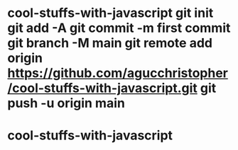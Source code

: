 # cool-stuffs-with-javascript git init git add -A git commit -m first commit git branch -M main git remote add origin https://github.com/agucchristopher/cool-stuffs-with-javascript.git git push -u origin main
# cool-stuffs-with-javascript
